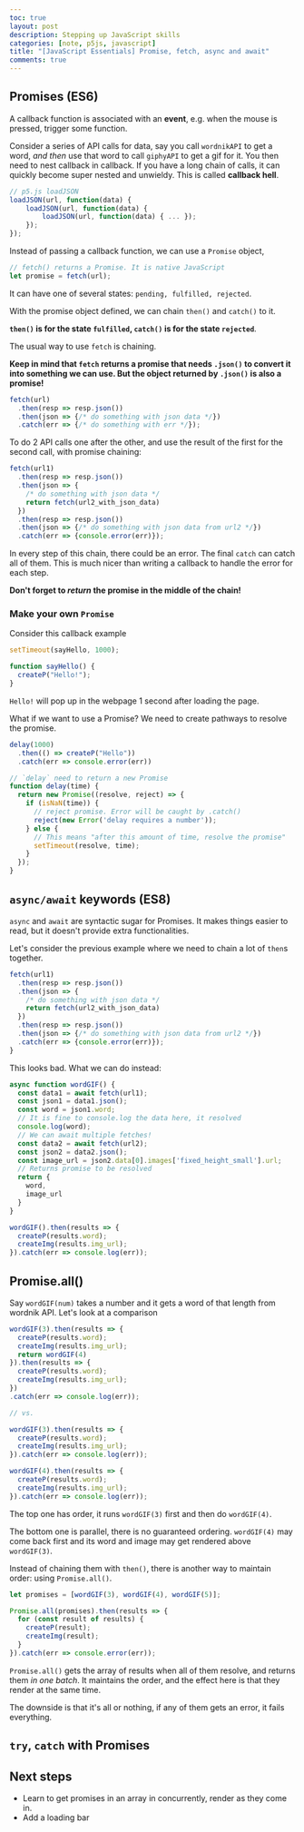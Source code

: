 ```yaml
---
toc: true
layout: post
description: Stepping up JavaScript skills
categories: [note, p5js, javascript]
title: "[JavaScript Essentials] Promise, fetch, async and await"
comments: true
---
```


## Promises (ES6)

A callback function is associated with an **event**, e.g. when the mouse is pressed, trigger some function.

Consider a series of API calls for data, say you call `wordnikAPI` to get a word, *and then* use that word to call `giphyAPI` to get a gif for it. You then need to nest callback in callback. If you have a long chain of calls, it can quickly become super nested and unwieldy. This is called **callback hell**.

```js
// p5.js loadJSON
loadJSON(url, function(data) {
    loadJSON(url, function(data) {
        loadJSON(url, function(data) { ... });
    });
});
```

Instead of passing a callback function, we can use a `Promise` object,

```js
// fetch() returns a Promise. It is native JavaScript
let promise = fetch(url);
```

It can have one of several states: `pending, fulfilled, rejected`.

With the promise object defined, we can chain `then()` and `catch()` to it.

**`then()` is for the state `fulfilled`, `catch()` is for the state `rejected`**.

The usual way to use `fetch` is chaining.

**Keep in mind that `fetch` returns a promise that needs `.json()` to convert it into something we can use. But the object returned by `.json()` is also a promise!**

```js
fetch(url)
  .then(resp => resp.json())
  .then(json => {/* do something with json data */})
  .catch(err => {/* do something with err */});
```

To do 2 API calls one after the other, and use the result of the first for the second call, with promise chaining:

```js
fetch(url1)
  .then(resp => resp.json())
  .then(json => {
    /* do something with json data */
    return fetch(url2_with_json_data)
  })
  .then(resp => resp.json())
  .then(json => {/* do something with json data from url2 */})
  .catch(err => {console.error(err)});
```

In every step of this chain, there could be an error. The final `catch` can catch all of them. This is much nicer than writing a callback to handle the error for each step.

**Don't forget to *return* the promise in the middle of the chain!**

### Make your own `Promise`

Consider this callback example

```js
setTimeout(sayHello, 1000);

function sayHello() {
  createP("Hello!");
}
```

`Hello!` will pop up in the webpage 1 second after loading the page.

What if we want to use a Promise? We need to create pathways to resolve the promise.

```js
delay(1000)
  .then(() => createP("Hello"))
  .catch(err => console.error(err))

// `delay` need to return a new Promise
function delay(time) {
  return new Promise((resolve, reject) => {
    if (isNaN(time)) {
      // reject promise. Error will be caught by .catch()
      reject(new Error('delay requires a number'));
    } else {
      // This means "after this amount of time, resolve the promise"
      setTimeout(resolve, time);
    }
  });
}
```

## `async/await` keywords (ES8)

`async` and `await` are syntactic sugar for Promises. It makes things easier to read, but it doesn't provide extra functionalities.

Let's consider the previous example where we need to chain a lot of `then`s together.

```js
fetch(url1)
  .then(resp => resp.json())
  .then(json => {
    /* do something with json data */
    return fetch(url2_with_json_data)
  })
  .then(resp => resp.json())
  .then(json => {/* do something with json data from url2 */})
  .catch(err => {console.error(err)});
}
```

This looks bad. What we can do instead:

```js
async function wordGIF() {
  const data1 = await fetch(url1);
  const json1 = data1.json();
  const word = json1.word;
  // It is fine to console.log the data here, it resolved
  console.log(word);
  // We can await multiple fetches!
  const data2 = await fetch(url2);
  const json2 = data2.json();
  const image_url = json2.data[0].images['fixed_height_small'].url;
  // Returns promise to be resolved
  return {
    word,
    image_url
  }
}

wordGIF().then(results => {
  createP(results.word);
  createImg(results.img_url);
}).catch(err => console.log(err));
```

## Promise.all()

Say `wordGIF(num)` takes a number and it gets a word of that length from wordnik API. Let's look at a comparison

```js
wordGIF(3).then(results => {
  createP(results.word);
  createImg(results.img_url);
  return wordGIF(4)
}).then(results => {
  createP(results.word);
  createImg(results.img_url);
})
.catch(err => console.log(err));

// vs.

wordGIF(3).then(results => {
  createP(results.word);
  createImg(results.img_url);
}).catch(err => console.log(err));

wordGIF(4).then(results => {
  createP(results.word);
  createImg(results.img_url);
}).catch(err => console.log(err));
```

The top one has order, it runs `wordGIF(3)` first and then do `wordGIF(4)`.

The bottom one is parallel, there is no guaranteed ordering. `wordGIF(4)` may come back first and its word and image may get rendered above `wordGIF(3)`.

Instead of chaining them with `then()`, there is another way to maintain order: using `Promise.all()`.

```js
let promises = [wordGIF(3), wordGIF(4), wordGIF(5)];

Promise.all(promises).then(results => {
  for (const result of results) {
    createP(result);
    createImg(result);
  }
}).catch(err => console.error(err));
```

`Promise.all()` gets the array of results when all of them resolve, and returns them *in one batch*. It maintains the order, and the effect here is that they render at the same time.

The downside is that it's all or nothing, if any of them gets an error, it fails everything.

## `try`, `catch` with Promises



## Next steps

- Learn to get promises in an array in concurrently, render as they come in.
- Add a loading bar
